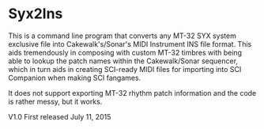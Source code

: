 # Syx2Ins
This is a command line program that converts any MT-32 SYX system exclusive file into Cakewalk's/Sonar's MIDI Instrument INS file format. This aids tremendously in composing with custom MT-32 timbres with being able to lookup the patch names within the Cakewalk/Sonar sequencer, which in turn aids in creating SCI-ready MIDI files for importing into SCI Companion when making SCI fangames.

It does not support exporting MT-32 rhythm patch information and the code is rather messy, but it works.

V1.0 First released July 11, 2015

